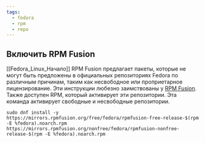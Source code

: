 ```yaml
---
tags:
  - fedora
  - rpm
  - repo
---
```

## Включить RPM Fusion
[[Fedora_Linux_Начало]]
RPM Fusion предлагает пакеты, которые не могут быть предложены в официальных репозиториях Fedora по различным причинам, таким как несвободное или проприетарное лицензирование. Эти инструкции любезно заимствованы у [RPM Fusion](https://rpmfusion.org/Configuration). Также доступен RPM, который активирует эти репозитории. Эта команда активирует свободные и несвободные репозитории.

```
sudo dnf install -y https://mirrors.rpmfusion.org/free/fedora/rpmfusion-free-release-$(rpm -E %fedora).noarch.rpm https://mirrors.rpmfusion.org/nonfree/fedora/rpmfusion-nonfree-release-$(rpm -E %fedora).noarch.rpm
```